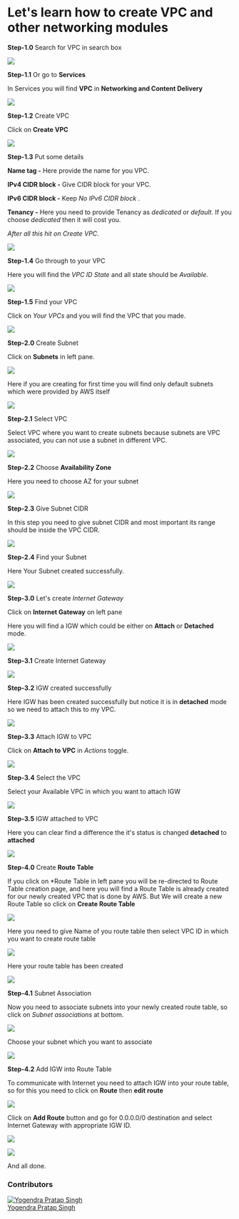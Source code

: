 # Let's learn how to create VPC and other networking modules

**Step-1.0** Search for VPC in search box

![](images/vpc-1.1.png)

**Step-1.1** Or go to **Services**

In Services you will find **VPC** in **Networking and Content Delivery**

![](images/vpc-1.2.png)

**Step-1.2** Create VPC

Click on **Create VPC**

![](images/vpc-1.3.png)

**Step-1.3** Put some details

**Name tag -** Here provide the name for you VPC.

**IPv4 CIDR block -** Give CIDR block for your VPC.

**IPv6 CIDR block -** Keep *No IPv6 CIDR block* .

**Tenancy -** Here you need to provide Tenancy as *dedicated* or *default*. If you choose *dedicated* then it will cost you.

*After all this hit on *Create VPC**.

![](images/vpc-1.4.png)

**Step-1.4** Go through to your VPC

Here you will find the *VPC ID* *State* and all state should be *Available*.

![](images/vpc-1.5.png)


**Step-1.5** Find your VPC

Click on *Your VPCs* and you will find the VPC that you made.

![](images/vpc-1.6.png)

**Step-2.0** Create Subnet

Click on **Subnets** in left pane.

![](images/subnet-1.1.png)

Here if you are creating for first time you will find only default subnets which were provided by AWS itself

![](images/subnet-1.2.png)

**Step-2.1** Select VPC

Select VPC where you want to create subnets because subnets are VPC associated, you can not use a subnet in different VPC.

![](images/subnet-1.3.png)

**Step-2.2** Choose **Availability Zone**

Here you need to choose AZ for your subnet

![](images/subnet-1.4.png)

**Step-2.3** Give Subnet CIDR

In this step you need to give subnet CIDR and most important its range should be inside the VPC CIDR.

![](images/subnet-1.5.png)

**Step-2.4** Find your Subnet

Here Your Subnet created successfully.

![](images/subnet-1.6.png)

**Step-3.0** Let's create *Internet Gateway*

Click on **Internet Gateway** on left pane

Here you will find a IGW which could be either on **Attach** or **Detached** mode.

![](images/IGW-1.1.png)

**Step-3.1** Create Internet Gateway

![](images/IGW-1.2.png)

**Step-3.2** IGW created successfully

Here IGW has been created successfully but notice it is in **detached** mode so we need to attach this to my VPC.

![](images/IGW-1.3.png)

**Step-3.3** Attach IGW to VPC

Click on **Attach to VPC** in *Actions* toggle.

![](images/IGW-1.4.png)

**Step-3.4** Select the VPC

Select your Available VPC in which you want to attach IGW

![](images/IGW-1.5.png)

**Step-3.5** IGW attached to VPC

Here you can clear find a difference the it's status is changed  **detached** to **attached**

![](images/IGW-1.6.png)


**Step-4.0** Create **Route Table**

If you click on *Route Table in left pane you will be re-directed to Route Table creation page, and here you will find a Route Table is already created for our newly created VPC that is done by AWS. But We will create a new Route Table so click on **Create Route Table**

![](images/rt-1.1.png)

Here you need to give Name of you route table then select VPC ID in which you want to create route table

![](images/rt-1.2.png)

Here your route table has been created

![](images/rt-1.3.png)

**Step-4.1** Subnet Association

Now you need to associate subnets into your newly created route table, so click on *Subnet associations* at bottom.

![](images/rt-1.4.png)

Choose your subnet which you want to associate

![](images/rt-1.5.png)

**Step-4.2** Add IGW into Route Table

To communicate with Internet you need to attach IGW into your route table, so for this you need to click on **Route** then **edit route**

![](images/rt-1.6.png)

Click on **Add Route** button and go for 0.0.0.0/0 destination and select Internet Gateway with appropriate IGW ID.

![](images/rt-1.7.png)

![](images/rt-1.8.png)

And all done.


### Contributors
[![Yogendra Pratap Singh][yogendra_avatar]][yogendra_homepage]<br/>[Yogendra Pratap Singh][yogendra_homepage] 

  [yogendra_homepage]: https://github.com/PratapSingh13
  [yogendra_avatar]: https://img.cloudposse.com/75x75/https://github.com/PratapSingh13.png